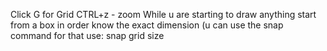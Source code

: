 Click G for Grid
CTRL+z - zoom
While u are starting to draw anything start from a box in order know the exact dimension (u can use the snap command for that use: snap grid size
